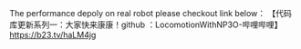 The performance depoly on real robot please checkout link below：
【代码库更新系列一：大家快来康康！github ：LocomotionWithNP3O-哔哩哔哩】 https://b23.tv/haLM4jg
